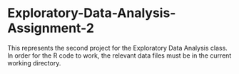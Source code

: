 # Exploratory-Data-Analysis-Assignment-2

This represents the second project for the Exploratory Data Analysis class.  In order for the R code to work, the relevant data files must be in the current working directory.
